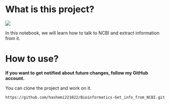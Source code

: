 # What is this project? 

<span><img src="https://img.shields.io/badge/Bioinformatics-316192?style=flat&logo=bioinformatic&logoColor=white%22" /></span>

In this notebook, we will learn how to talk to NCBI and extract information from it.

# How to use?

<strong>If you want to get notified about future changes, follow my GitHub account.</strong>

You can clone the project and work on it.

```bash
https://github.com/hashemi221022/Bioinformatics-Get_info_from_NCBI.git
```
